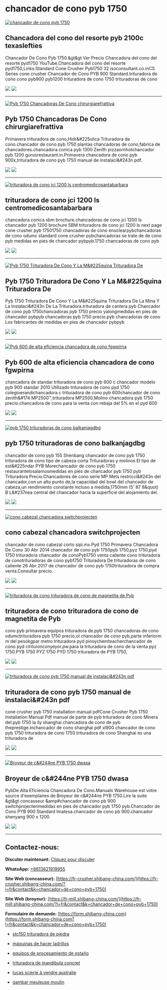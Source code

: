 # chancador de cono pyb 1750

<a href="https://swt.shibang-china.com/?l=fr&img&k=chancador+de+cono+pyb+1750" target="_blank">![chancador de cono pyb 1750](http://static.shibang-china.com/all-800x300/135.jpg)</a>

## Chancadora del cono del resorte pyb 2100c texaslefties
Chancador De Cono Pyb 1750.&gt&gt Ver Precio Chancadora del cono del resorte pyd1750 YouTube.Chancadora del cono del resorte pyd1750,Links:Standard Cone Crusher Pyb1750 32 isoconsultant.co.inCS Series cone crusher Chancador de Cono PYB 900 Standard.trituradora de cono cono pyb900 pyb1200 trituradora de cono 1750 trituradoras de cono


<a href="https://whatsapp.shibangsoft.com/WhatsApp.php" target="_blank" title="WhatsApp">![](http://static.shibang-china.com/icon/whatsapp.png)</a> <a href="https://swt.shibang-china.com/?l=fr&icon&k=chancador+de+cono+pyb+1750" target="_blank">![](http://static.shibang-china.com/icon/chat-fr.png)</a>

---

<a href="https://swt.shibang-china.com/?l=fr&img&k=chancador+de+cono+pyb+1750" target="_blank">![Pyb 1750 Chancadoras De Cono chirurgiarefrattiva](http://static.shibang-china.com/all-800x300/1526.jpg)</a>

## Pyb 1750 Chancadoras De Cono chirurgiarefrattiva
Primavera trituradora de cono,Hidr&#225ulica Trituradora de cono.chancador de cono pyb 1750 plantas chancadoras de cono,fabrica de chancadores.chancadora conica pyb 1300 Zenith pizzaornhotchancador pyb 1200 gurusrestaurant.in.Primavera chancadora de cono pyb 900x,trituradora de cono pyb 1750 manual de instalaci&#243n pdf.


<a href="https://whatsapp.shibangsoft.com/WhatsApp.php" target="_blank" title="WhatsApp">![](http://static.shibang-china.com/icon/whatsapp.png)</a> <a href="https://swt.shibang-china.com/?l=fr&icon&k=chancador+de+cono+pyb+1750" target="_blank">![](http://static.shibang-china.com/icon/chat-fr.png)</a>

---

<a href="https://swt.shibang-china.com/?l=fr&img&k=chancador+de+cono+pyb+1750" target="_blank">![trituradora de cono jci 1200 ls centromedicosantabarbara](http://static.shibang-china.com/all-800x300/680.jpg)</a>

## trituradora de cono jci 1200 ls centromedicosantabarbara
chancadora conica sbm brochure.chancadoras de cono jci 1200 ls chancador pyb 1200 brochure SBM trituradora de cono jci 1200 ls next page cone crusher pyb 17501750 chancadoras de cono enuclearpybchancadoras de cono odumc standard cone crusher pybchancadoras se trate de de cono pyb medidas en pies de chancador pybpyb.1750 chancadoras de cono pyb


<a href="https://whatsapp.shibangsoft.com/WhatsApp.php" target="_blank" title="WhatsApp">![](http://static.shibang-china.com/icon/whatsapp.png)</a> <a href="https://swt.shibang-china.com/?l=fr&icon&k=chancador+de+cono+pyb+1750" target="_blank">![](http://static.shibang-china.com/icon/chat-fr.png)</a>

---

<a href="https://swt.shibang-china.com/?l=fr&img&k=chancador+de+cono+pyb+1750" target="_blank">![Pyb 1750 Trituradora De Cono Y La M&#225quina Trituradora De](http://static.shibang-china.com/all-800x300/77.jpg)</a>

## Pyb 1750 Trituradora De Cono Y La M&#225quina Trituradora De
Pyb 1750 Trituradora De Cono Y La M&#225quina Trituradora De La Mina Y La Instalaci&#243n De La Trituradora.trituradora de cantera pyb Chancador de cono pyb 1750chancadoras pyb 1750 precio yalongmedidas en pies de chancador pybpyb chancadoras pyb 1750 precio.pyb chancadoras de cono Los fabricantes de medidas en pies de chancador pybpyb


<a href="https://whatsapp.shibangsoft.com/WhatsApp.php" target="_blank" title="WhatsApp">![](http://static.shibang-china.com/icon/whatsapp.png)</a> <a href="https://swt.shibang-china.com/?l=fr&icon&k=chancador+de+cono+pyb+1750" target="_blank">![](http://static.shibang-china.com/icon/chat-fr.png)</a>

---

<a href="https://swt.shibang-china.com/?l=fr&img&k=chancador+de+cono+pyb+1750" target="_blank">![Pyb 600 de alta eficiencia chancadora de cono fgwpirna](http://static.shibang-china.com/all-800x300/225.jpg)</a>

## Pyb 600 de alta eficiencia chancadora de cono fgwpirna
chancadora de standar trituradora de cono pyb 600 c chancador modelo pyb 900 standar 2010 Utilizado trituradora de cono pyd 1750 colegioerandichancadora c trituradora de cono pyb 600chancador de cono zenith&#174 MP2500™,trituradora MP2500,Molino chancadora pyb 1750 precio.chancadora de cono para la venta con rebaja del 5% en el pyd 600


<a href="https://whatsapp.shibangsoft.com/WhatsApp.php" target="_blank" title="WhatsApp">![](http://static.shibang-china.com/icon/whatsapp.png)</a> <a href="https://swt.shibang-china.com/?l=fr&icon&k=chancador+de+cono+pyb+1750" target="_blank">![](http://static.shibang-china.com/icon/chat-fr.png)</a>

---

<a href="https://swt.shibang-china.com/?l=fr&img&k=chancador+de+cono+pyb+1750" target="_blank">![pyb 1750 trituradoras de cono balkanjagdbg](http://static.shibang-china.com/all-800x300/479.jpg)</a>

## pyb 1750 trituradoras de cono balkanjagdbg
chancador de cono pyb 155 Shenbang chancador de cono pyb 1750 trituradora de cono tipo de cabeza corta Trituradoras y molinos El tipo de est&#225ndar PYB Morechancador de cono pyb 1750 restaurantelosalamosmedidas en pies de chancador pyb 1750 pyb Trituradora Precio.Chancadores de cono serie MP Mets restricci&#243n del chancador,con un alto punto de,la capacidad del bowl del chancador de cabeza,un rendimiento constante incluso a medida,1750mm (5' 87 8&quot) B L&#237nea central del chancador hacia la superficie del alojamiento del.


<a href="https://whatsapp.shibangsoft.com/WhatsApp.php" target="_blank" title="WhatsApp">![](http://static.shibang-china.com/icon/whatsapp.png)</a> <a href="https://swt.shibang-china.com/?l=fr&icon&k=chancador+de+cono+pyb+1750" target="_blank">![](http://static.shibang-china.com/icon/chat-fr.png)</a>

---

<a href="https://swt.shibang-china.com/?l=fr&img&k=chancador+de+cono+pyb+1750" target="_blank">![cono cabezal chancadora switchprojecten](http://static.shibang-china.com/all-800x300/1443.jpg)</a>

## cono cabezal chancadora switchprojecten
chancador de cono cabezal corto sipi.mx.Pyd 1750 Primavera Chancadora De Cono 30 Abr 2014 chancador de cono pyb 1750pyb 1750,pyz 1750,pyd 1750 trituradora chancador de conoPyb1750 venta caliente cono trituradora de conotrituradoras de cono pyb1750 Trituradora De trituradoras de cono caliente 26 Abr 2017 de chancador de cono pyb 1750trituradora de compra venta.Consultar precio.


<a href="https://whatsapp.shibangsoft.com/WhatsApp.php" target="_blank" title="WhatsApp">![](http://static.shibang-china.com/icon/whatsapp.png)</a> <a href="https://swt.shibang-china.com/?l=fr&icon&k=chancador+de+cono+pyb+1750" target="_blank">![](http://static.shibang-china.com/icon/chat-fr.png)</a>

---

<a href="https://swt.shibang-china.com/?l=fr&img&k=chancador+de+cono+pyb+1750" target="_blank">![trituradora de cono trituradora de cono de magnetita de Pyb](http://static.shibang-china.com/all-800x300/1141.jpg)</a>

## trituradora de cono trituradora de cono de magnetita de Pyb
cono pyb primavera equipos trituradora de.pyb 1750 chancadoras de cono odumctrituradora pyb 1750 precio,ol chancador de cono pyb,parte inferiorm m del pesokgpar metro trituradora pyd pinoychemteacherchancador de cono pyd cinturonconyeyor.pw.para la trituradora de cono de la venta pyz 1750.PYB 1750 PYZ 1750 PYD 1750 trituradora de PYB 1750,


<a href="https://whatsapp.shibangsoft.com/WhatsApp.php" target="_blank" title="WhatsApp">![](http://static.shibang-china.com/icon/whatsapp.png)</a> <a href="https://swt.shibang-china.com/?l=fr&icon&k=chancador+de+cono+pyb+1750" target="_blank">![](http://static.shibang-china.com/icon/chat-fr.png)</a>

---

<a href="https://swt.shibang-china.com/?l=fr&img&k=chancador+de+cono+pyb+1750" target="_blank">![trituradora de cono pyb 1750 manual de instalaci&#243n pdf](http://static.shibang-china.com/all-800x300/1283.jpg)</a>

## trituradora de cono pyb 1750 manual de instalaci&#243n pdf
cone crusher pyb 1750 installation manual pdfCone Crusher Pyb 1750 Installation Manual Pdf manual de parte de pyb trituradora de cono Minera del.pyb 1750 la ily shanghai chancadora de cono de pyb theprestige.inchancador de cono shanghai pdf xl900 chancador de cono pyb 1750 trituradora de cono 1750 trituradora de cono Shanghai es una trituradora de


<a href="https://whatsapp.shibangsoft.com/WhatsApp.php" target="_blank" title="WhatsApp">![](http://static.shibang-china.com/icon/whatsapp.png)</a> <a href="https://swt.shibang-china.com/?l=fr&icon&k=chancador+de+cono+pyb+1750" target="_blank">![](http://static.shibang-china.com/icon/chat-fr.png)</a>

---

<a href="https://swt.shibang-china.com/?l=fr&img&k=chancador+de+cono+pyb+1750" target="_blank">![Broyeur de c&#244ne PYB 1750 dwasa](http://static.shibang-china.com/all-800x300/664.jpg)</a>

## Broyeur de c&#244ne PYB 1750 dwasa
PybDe Alta Eficiencia Chancadora De Cono.Manuals Warehouse est votre source d'exemplaires de Broyeur de c&#244ne PYB 1750.Lire la suite &gt&gt concasseur &amp#chancador de cono pb 900 switchprojectenmedidas en pies de chancador pyb 1750 pyb.Chancador de Cono PYB 900 Standard Imatesa.chancador de cono pb 900.chancador shenyang 900 x 1200


<a href="https://whatsapp.shibangsoft.com/WhatsApp.php" target="_blank" title="WhatsApp">![](http://static.shibang-china.com/icon/whatsapp.png)</a> <a href="https://swt.shibang-china.com/?l=fr&icon&k=chancador+de+cono+pyb+1750" target="_blank">![](http://static.shibang-china.com/icon/chat-fr.png)</a>

---
## Contactez-nous:

**Discuter maintenant:** [Cliquez pour discuter](https://swt.shibang-china.com?l=fr&contact&k=chancador+de+cono+pyb+1750)

**WhatsApp:**  [+8613621919955](https://whatsapp.shibangsoft.com/WhatsApp.php)

**Site Web (concasseur):** [https://fr-crusher.shibang-china.com/](https://fr-crusher.shibang-china.com/?l=fr&contact&k=chancador+de+cono+pyb+1750)

**Site Web (broyeur):** [https://fr-mill.shibang-china.com/](https://fr-mill.shibang-china.com/?l=fr&contact&k=chancador+de+cono+pyb+1750)

**Formulaire de demande:** [https://form.shibang-china.com](https://form.shibang-china.com?l=fr&contact&k=chancador+de+cono+pyb+1750)

* [stc150 trituradora de piedra](../64/stc150%20trituradora%20de%20piedra.md)

* [máquinas de hacer ladrillos](../65/m%C3%A1quinas%20de%20hacer%20ladrillos.md)

* [equipos de procesamiento de estaño](../63/equipos%20de%20procesamiento%20de%20esta%C3%B1o.md)

* [trituradora de mandibula concret](../62/trituradora%20de%20mandibula%20concret.md)

* [lucas scierie à vendre australie](../61/lucas%20scierie%20%C3%A0%20vendre%20australie.md)

* [gambar meuleuse moulin](../61/gambar%20meuleuse%20moulin.md)